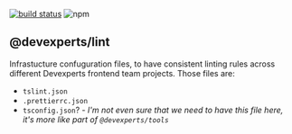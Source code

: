 [![build status](https://img.shields.io/travis/devex-web-frontend/dx-platform/master.svg?style=flat-square)](https://travis-ci.org/devex-web-frontend/dx-platform) ![npm](https://img.shields.io/npm/v/@devexperts/lint.svg?style=flat-square) 
## @devexperts/lint
Infrastucture confuguration files, to have consistent linting rules across different Devexperts frontend team projects. Those files are:

* `tslint.json`
* `.prettierrc.json`
* `tsconfig.json`? - _I'm not even sure that we need to have this file here, it's more like part of `@devexperts/tools`_
